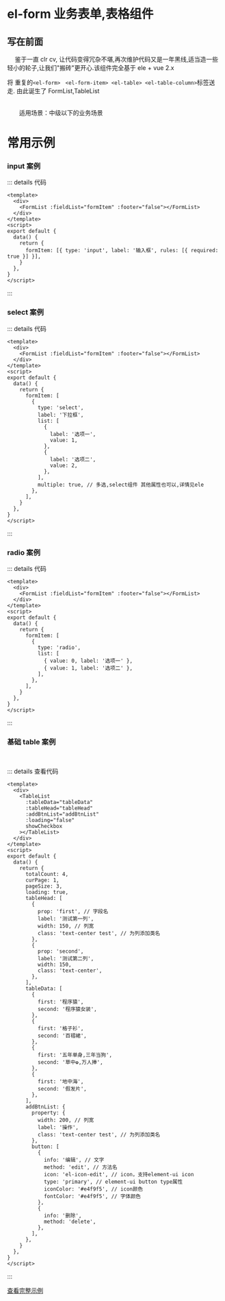 # el-form 业务表单,表格组件

## **写在前面**

​ 　鉴于一直 clr cv, 让代码变得冗杂不堪,再次维护代码又是一年黑线,适当造一些轻小的轮子,让我们"搬砖"更开心.该组件完全基于 ele + vue 2.x

将 重复的`<el-form>　<el-form-item> <el-table> <el-table-column>`标签送走. 由此诞生了 FormList,TableList

<br>　　适用场景：中级以下的业务场景

<cube/><pet/>

# 常用示例

### input 案例

<FormList :fieldList="input" :footer="false"></FormList>

::: details 代码

```vue
<template>
  <div>
    <FormList :fieldList="formItem" :footer="false"></FormList>
  </div>
</template>
<script>
export default {
  data() {
    return {
      formItem: [{ type: 'input', label: '输入框', rules: [{ required: true }] }],
    }
  },
}
</script>
```

:::

### select 案例

<FormList :fieldList="select" :footer="false"></FormList>

::: details 代码

```vue
<template>
  <div>
    <FormList :fieldList="formItem" :footer="false"></FormList>
  </div>
</template>
<script>
export default {
  data() {
    return {
      formItem: [
        {
          type: 'select',
          label: '下拉框',
          list: [
            {
              label: '选项一',
              value: 1,
            },
            {
              label: '选项二',
              value: 2,
            },
          ],
          multiple: true, // 多选,select组件 其他属性也可以,详情见ele
        },
      ],
    }
  },
}
</script>
```

:::

### radio 案例

<FormList :fieldList="radio" :footer="false"></FormList>
::: details 代码

```vue
<template>
  <div>
    <FormList :fieldList="formItem" :footer="false"></FormList>
  </div>
</template>
<script>
export default {
  data() {
    return {
      formItem: [
        {
          type: 'radio',
          list: [
            { value: 0, label: '选项一' },
            { value: 1, label: '选项二' },
          ],
        },
      ],
    }
  },
}
</script>
```

:::

### 基础 table 案例

<br>
<TableList 
      :tableData="tableData"
      :tableHead="tableHead"
      :addBtnList="addBtnList"
      :loading="false"
      showCheckbox></TableList>

::: details 查看代码

```vue
<template>
  <div>
    <TableList
      :tableData="tableData"
      :tableHead="tableHead"
      :addBtnList="addBtnList"
      :loading="false"
      showCheckbox
    ></TableList>
  </div>
</template>
<script>
export default {
  data() {
    return {
      totalCount: 4,
      curPage: 1,
      pageSize: 3,
      loading: true,
      tableHead: [
        {
          prop: 'first', // 字段名
          label: '测试第一列',
          width: 150, // 列宽
          class: 'text-center test', // 为列添加类名
        },
        {
          prop: 'second',
          label: '测试第二列',
          width: 150,
          class: 'text-center',
        },
      ],
      tableData: [
        {
          first: '程序猿',
          second: '程序猿女装',
        },
        {
          first: '格子衫',
          second: '百褶裙',
        },
        {
          first: '五年单身,三年当狗',
          second: '草中✿,万人捧',
        },
        {
          first: '地中海',
          second: '假发片',
        },
      ],
      addBtnList: {
        property: {
          width: 200, // 列宽
          label: '操作',
          class: 'text-center test', // 为列添加类名
        },
        button: [
          {
            info: '编辑', // 文字
            method: 'edit', // 方法名
            icon: 'el-icon-edit', // icon，支持element-ui icon
            type: 'primary', // element-ui button type属性
            iconColor: '#e4f9f5', // icon颜色
            fontColor: '#e4f9f5', // 字体颜色
          },
          {
            info: '删除',
            method: 'delete',
          },
        ],
      },
    }
  },
}
</script>
```

:::

<script>
export default {
  data() {
    return {
      input: [
        {
          type: "input",
          label: "输入框",
          rules: [{ required: true }],
        },
      ],
      select: [
        {
          type: "select",
          label: "下拉框",
          list: [
            {
              label: "选项一",
              value: 1,
            },
            {
              label: "选项二",
              value: 2,
            },
          ],
          multiple: true, // 多选,select组件 其他属性也可以,详情见ele
        },
      ],
      radio: [
      {
        type: "radio",
        list: [
          { value: 0, label: "选项一" },
          { value: 1, label: "选项二" },
        ],
      },
    ],
      totalCount: 4,
      curPage: 1,
      pageSize: 3,
      loading: true,
      tableHead: [
        {
          prop: "first", // 字段名
          label: "测试第一列",
          width: 150, // 列宽
          class: "text-center test", // 为列添加类名
        },
        {
          prop: "second",
          label: "测试第二列",
          width: 150,
          class: "text-center",
        },
      ],
      tableData: [
        {
          first: "程序猿",
          second: "程序猿女装",
        },
        {
          first: "格子衫",
          second: "百褶裙",
        },  {
          first: "五年单身,三年当狗",
          second: "草中✿,万人捧",
        }, {
          first: "地中海",
          second: "假发片",
        },
      ],
      addBtnList: {
        property: {
          width: 200, // 列宽
          label: "操作",
          class: "text-center test", // 为列添加类名
        },
        button: [
          {
            info: "编辑", // 文字
            method: "edit", // 方法名
            icon: "el-icon-edit", // icon，支持element-ui icon
            type: "primary", // element-ui button type属性
            iconColor: "#e4f9f5", // icon颜色
            fontColor: "#e4f9f5", // 字体颜色
          },
          {
            info: "删除",
            method: "delete",
          },
        ],
      },
    };
  },
  methods:{
    delete(item,id){
      console.log(item,id);
    }
  }
};
</script>

[查看完整示例](./complete/)

